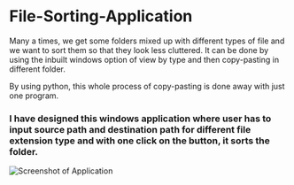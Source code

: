 # File-Sorting-Application

Many a times, we get some folders mixed up with different types of file and we want to sort them so that they look less cluttered.
It can be done by using the inbuilt windows option of view by type and then copy-pasting in different folder.
                   

By using python, this whole process of copy-pasting is done away with just one program.

### I have designed this windows application where user has to input source path and destination path for different file extension type and with one click on the button, it sorts the folder.

![Screenshot of Application](https://github.com/ranand345/File-Sorting-Application/blob/master/Example.JPG)
